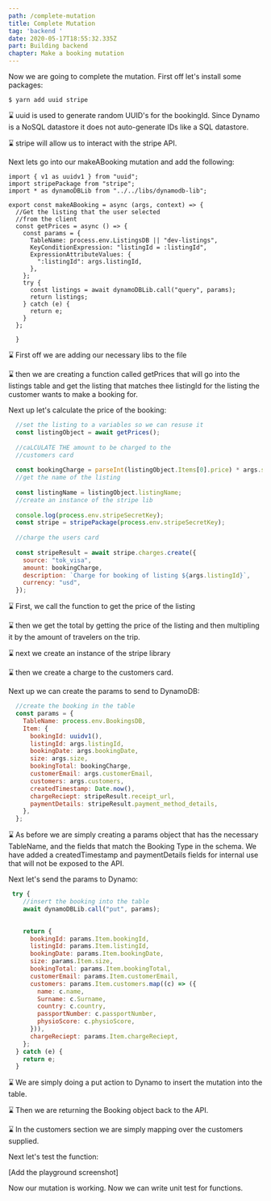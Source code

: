 ```yaml
---
path: /complete-mutation
title: Complete Mutation
tag: 'backend '
date: 2020-05-17T18:55:32.335Z
part: Building backend
chapter: Make a booking mutation
---
```

Now we are going to complete the mutation. First off let's install some packages:

```
$ yarn add uuid stripe
```

⌛ uuid is used to generate random UUID's for the bookingId. Since Dynamo is a NoSQL datastore it does not auto-generate IDs like a SQL datastore.

⌛ stripe will allow us to interact with the stripe API.

Next lets go into our makeABooking mutation and add the following: 

```
import { v1 as uuidv1 } from "uuid";
import stripePackage from "stripe";
import * as dynamoDBLib from "../../libs/dynamodb-lib";

export const makeABooking = async (args, context) => {
  //Get the listing that the user selected
  //from the client
  const getPrices = async () => {
    const params = {
      TableName: process.env.ListingsDB || "dev-listings",
      KeyConditionExpression: "listingId = :listingId",
      ExpressionAttributeValues: {
        ":listingId": args.listingId,
      },
    };
    try {
      const listings = await dynamoDBLib.call("query", params);
      return listings;
    } catch (e) {
      return e;
    }
  };
  
  }
```

⌛ First off we are adding our necessary libs to the file 

⌛ then we are creating a function called getPrices that will go into the listings table and get the listing that matches thee listingId for the listing the customer wants to make a booking for. 

Next up let's calculate the price of the booking:

```javascript
  //set the listing to a variables so we can resuse it
  const listingObject = await getPrices();
  
  //caLCULATE THE amount to be charged to the
  //customers card
  
  const bookingCharge = parseInt(listingObject.Items[0].price) * args.size;
  //get the name of the listing
  
  const listingName = listingObject.listingName;
  //create an instance of the stripe lib
  
  console.log(process.env.stripeSecretKey);
  const stripe = stripePackage(process.env.stripeSecretKey);
  
  //charge the users card
  
  const stripeResult = await stripe.charges.create({
    source: "tok_visa",
    amount: bookingCharge,
    description: `Charge for booking of listing ${args.listingId}`,
    currency: "usd",
  });
```

⌛ First, we call the function to get the price of the listing

⌛ then we get the total by getting the price of the listing and then multipling it by the amount of travelers on the trip. 

⌛ next we create an instance of the stripe library

⌛ then we create a charge to the customers card. 

Next up we can create the params to send to DynamoDB:

```javascript
  //create the booking in the table
  const params = {
    TableName: process.env.BookingsDB,
    Item: {
      bookingId: uuidv1(),
      listingId: args.listingId,
      bookingDate: args.bookingDate,
      size: args.size,
      bookingTotal: bookingCharge,
      customerEmail: args.customerEmail,
      customers: args.customers,
      createdTimestamp: Date.now(),
      chargeReciept: stripeResult.receipt_url,
      paymentDetails: stripeResult.payment_method_details,
    },
  };
```

⌛ As before we are simply creating a params object that has the necessary TableName, and the fields that match the Booking Type in the schema. We have added a createdTimestamp and paymentDetails fields for internal use that will not be exposed to the API.

Next let's send the params to Dynamo:

```javascript
 try {
    //insert the booking into the table
    await dynamoDBLib.call("put", params);

   
    return {
      bookingId: params.Item.bookingId,
      listingId: params.Item.listingId,
      bookingDate: params.Item.bookingDate,
      size: params.Item.size,
      bookingTotal: params.Item.bookingTotal,
      customerEmail: params.Item.customerEmail,
      customers: params.Item.customers.map((c) => ({
        name: c.name,
        Surname: c.Surname,
        country: c.country,
        passportNumber: c.passportNumber,
        physioScore: c.physioScore,
      })),
      chargeReciept: params.Item.chargeReciept,
    };
  } catch (e) {
    return e;
  }
```

⌛ We are simply doing a put action to Dynamo to insert the mutation into the table.

⌛ Then we are returning the Booking object back to the API.

⌛ In the customers section we are simply mapping over the customers supplied. 

Next let's test the function:

\[Add the playground screenshot]

Now our mutation is working. Now we can write unit test for functions.